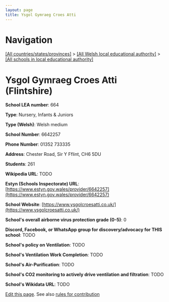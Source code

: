 ```yaml
---
layout: page
title: Ysgol Gymraeg Croes Atti
---
```

# Navigation

[[All countries/states/provinces]](../../..) > [[All Welsh local educational authority]](../..) > [[All schools in local educational authority]](..)

# Ysgol Gymraeg Croes Atti (Flintshire)

**School LEA number**: 664

**Type**: Nursery, Infants & Juniors

**Type (Welsh)**: Welsh medium

**School Number**: 6642257

**Phone Number**: 01352 733335

**Address**: Chester Road, Sir Y Fflint, CH6 5DU

**Students**: 261

**Wikipedia URL**: TODO

**Estyn (Schools Inspectorate) URL**: [https://www.estyn.gov.wales/provider/6642257](https://www.estyn.gov.wales/provider/6642257)

**School Website**: [https://www.ysgolcroesatti.co.uk/](https://www.ysgolcroesatti.co.uk/)

**School's overall airborne virus protection grade (0-5)**: 0

**Discord, Facebook, or WhatsApp group for discovery/advocacy for THIS school**: TODO

**School's policy on Ventilation**: TODO

**School's Ventilation Work Completion**: TODO

**School's Air-Purification**: TODO

**School's CO2 monitoring to actively drive ventilation and filtration**: TODO

**School's Wikidata URL**: TODO




[Edit this page](https://github.com/ventilate-schools/Wales/edit/prif/./Flintshire/Ysgol_Gymraeg_Croes_Atti.md). See also [rules for contribution](../../../contribution-rules/)